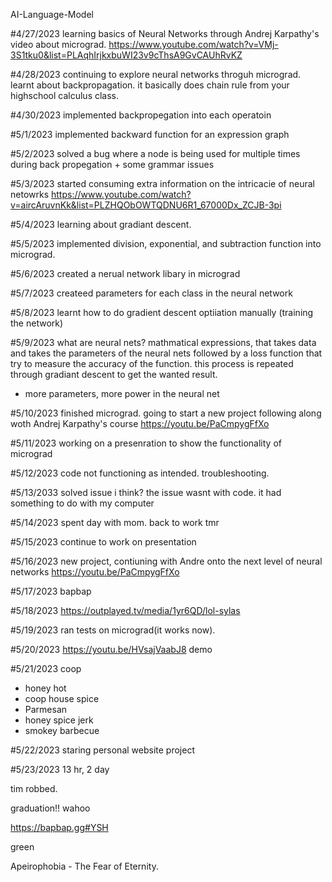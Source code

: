 AI-Language-Model

#4/27/2023
learning basics of Neural Networks through Andrej Karpathy's video about micrograd. 
https://www.youtube.com/watch?v=VMj-3S1tku0&list=PLAqhIrjkxbuWI23v9cThsA9GvCAUhRvKZ

#4/28/2023
continuing to explore neural networks throguh micrograd. learnt about backpropagation. it basically does chain rule from your highschool calculus class. 

#4/30/2023
implemented backpropegation into each operatoin

#5/1/2023
implemented backward function for an expression graph

#5/2/2023
solved a bug where a node is being used for multiple times during back propegation + some grammar issues

#5/3/2023
started consuming extra information on the intricacie of neural netowrks 
https://www.youtube.com/watch?v=aircAruvnKk&list=PLZHQObOWTQDNU6R1_67000Dx_ZCJB-3pi

#5/4/2023
learning about gradiant descent.

#5/5/2023
implemented division, exponential, and subtraction function into micrograd. 

#5/6/2023
created a nerual network libary in micrograd

#5/7/2023
createed parameters for each class in the neural network

#5/8/2023
learnt how to do gradient descent optiiation manually (training the network)

#5/9/2023
what are neural nets?
mathmatical expressions, that takes data and takes the parameters of the neural nets followed by a loss function that try to measure the accuracy of the function. this process is repeated through gradiant descent to get the wanted result. 
- more parameters, more power in the neural net  

#5/10/2023
finished micrograd. going to start a new project following along woth Andrej Karpathy's course 
https://youtu.be/PaCmpygFfXo

#5/11/2023
working on a presenration to show the functionality of micrograd

#5/12/2023
code not functioning as intended. troubleshooting.

#5/13/2033
solved issue i think?
the issue wasnt with code. it had something to do  with my computer

#5/14/2023
spent day with mom. back to work tmr

#5/15/2023
continue to work on presentation

#5/16/2023
new project, contiuning with Andre onto the next level of neural networks
https://youtu.be/PaCmpygFfXo

#5/17/2023
bapbap

#5/18/2023
https://outplayed.tv/media/1yr6QD/lol-sylas

#5/19/2023
ran tests on micrograd(it works now). 

#5/20/2023
https://youtu.be/HVsajVaabJ8 demo

#5/21/2023
coop
- honey hot
- coop house spice
- Parmesan 
- honey spice jerk
- smokey barbecue

#5/22/2023
staring personal website project 

#5/23/2023
13 hr, 2 day

tim robbed.

graduation!! wahoo

https://bapbap.gg#YSH

green

Apeirophobia - The Fear of Eternity.
